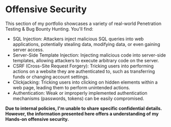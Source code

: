 # Offensive Security

This section of my portfolio showcases a variety of real-world Penetration Testing & Bug Bounty Hunting. You'll find:

- SQL Injection: Attackers inject malicious SQL queries into web applications, potentially stealing data, modifying data, or even gaining server access.
- Server-Side Template Injection: Injecting malicious code into server-side templates, allowing attackers to execute arbitrary code on the server.
- CSRF (Cross-Site Request Forgery): Tricking users into performing actions on a website they are authenticated to, such as transferring funds or changing account settings.
- Clickjacking: Tricking users into clicking on hidden elements within a web page, leading them to perform unintended actions.
- Authentication: Weak or improperly implemented authentication mechanisms (passwords, tokens) can be easily compromised.

  
**Due to internal policies, I'm unable to share specific confidential details. However, the information presented here offers a understanding of my Hands-on offensive security.**
